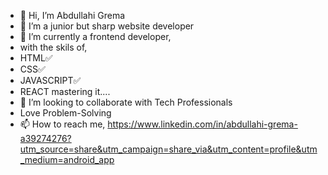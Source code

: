 - 👋 Hi, I’m Abdullahi Grema
- 👀 I’m a junior but sharp website developer
- 🌱 I’m currently a frontend developer,
- with the skils of,
- HTML✅
- CSS✅
- JAVASCRIPT✅
- REACT mastering it....
- 💞️ I’m looking to collaborate with Tech Professionals
- Love Problem-Solving
- 📫 How to reach me, https://www.linkedin.com/in/abdullahi-grema-a39274276?utm_source=share&utm_campaign=share_via&utm_content=profile&utm_medium=android_app

<!---
Agrema000/Agrema000 is a ✨ special ✨ repository because its `README.md` (this file) appears on your GitHub profile.
You can click the Preview link to take a look at your changes.
--->

